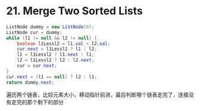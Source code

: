 # 21. Merge Two Sorted Lists

```java
ListNode dummy = new ListNode(0);
ListNode cur = dummy;
while (l1 != null && l2 != null) {
    boolean l1Lessl2 = l1.val < l2.val;
    cur.next = l1Lessl2 ? l1 : l2;
    l1 = l1Lessl2 ? l1.next : l1;
    l2 = l1Lessl2 ? l2 : l2.next;
    cur = cur.next;
}
cur.next = (l1 == null) ? l2 : l1;
return dummy.next;
```

遍历两个链表，比较元素大小，移动指针前进，最后判断哪个链表走完了，连接没有走完的那个剩下的部分